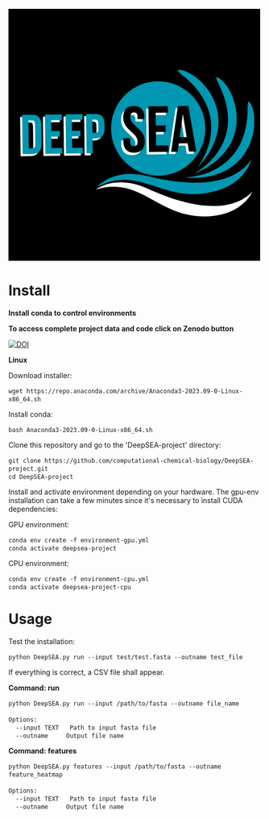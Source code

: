 
![DeepSEA](./images/DeepSEA-logo.png)

# Install
**Install conda to control environments**

**To access complete project data and code click on Zenodo button**

[![DOI](https://zenodo.org/badge/DOI/10.5281/zenodo.13647157.svg)](https://doi.org/10.5281/zenodo.13647157)

**Linux**

Download installer:
```
wget https://repo.anaconda.com/archive/Anaconda3-2023.09-0-Linux-x86_64.sh
```
Install conda:
```
bash Anaconda3-2023.09-0-Linux-x86_64.sh
```
Clone this repository and go to the 'DeepSEA-project' directory:
```
git clone https://github.com/computational-chemical-biology/DeepSEA-project.git
cd DeepSEA-project
```
Install and activate environment depending on your hardware. The gpu-env installation can take a few minutes since it's necessary to install CUDA dependencies:

GPU environment:
```
conda env create -f environment-gpu.yml 
conda activate deepsea-project
```
CPU environment:
```
conda env create -f environment-cpu.yml
conda activate deepsea-project-cpu
```

# Usage
Test the installation:
```
python DeepSEA.py run --input test/test.fasta --outname test_file
```
If everything is correct, a CSV file shall appear.

**Command: run**
```
python DeepSEA.py run --input /path/to/fasta --outname file_name

Options:
  --input TEXT   Path to input fasta file
  --outname     Output file name
```
**Command: features**
```
python DeepSEA.py features --input /path/to/fasta --outname feature_heatmap

Options:
  --input TEXT   Path to input fasta file
  --outname     Output file name
```